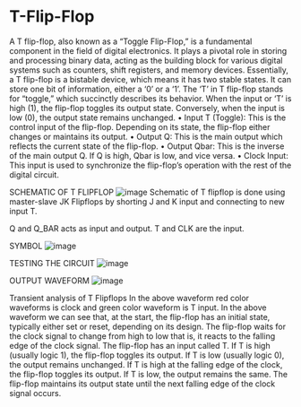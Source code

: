# T-Flip-Flop
A T flip-flop, also known as a “Toggle Flip-Flop,” is a fundamental component in the field of digital electronics. It plays a pivotal role in storing and processing binary data, acting as the building block for various digital systems such as counters, shift registers, and memory devices. Essentially, a T flip-flop is a bistable device, which means it has two stable states. It can store one bit of information, either a ‘0’ or a ‘1’. The ‘T’ in T flip-flop stands for “toggle,” which succinctly describes its behavior. When the input or ‘T’ is high (1), the flip-flop toggles its output state. Conversely, when the input is low (0), the output state remains unchanged. 
•	Input T (Toggle): This is the control input of the flip-flop. Depending on its state, the flip-flop either changes or maintains its output.
•	Output Q: This is the main output which reflects the current state of the flip-flop.
•	Output Qbar: This is the inverse of the main output Q. If Q is high, Qbar is low, and vice versa.
•	Clock Input: This input is used to synchronize the flip-flop’s operation with the rest of the digital circuit.

SCHEMATIC OF T FLIPFLOP 
![image](https://github.com/user-attachments/assets/44cd18ad-fee9-4d40-ac36-54b448edf9ba)
Schematic of T flipflop is done using master-slave JK Flipflops by shorting J and K input and connecting to new input T.

Q and Q_BAR acts as input and output. T and CLK  are the input.

SYMBOL
![image](https://github.com/user-attachments/assets/7fabbbdf-6386-4d1e-a164-42cbab99eb1f)

TESTING THE CIRCUIT
![image](https://github.com/user-attachments/assets/86f293fa-f0d8-480b-978a-263f1980dd1a)

OUTPUT WAVEFORM
![image](https://github.com/user-attachments/assets/668b3041-7dac-4083-9fc8-1fae90ddff75)


Transient analysis of T Flipflops
In the above waveform red color waveforms is clock and green color waveform is T input. In the above waveform we can see that, at the start, the flip-flop has an initial state, typically either set or reset, depending on its design. The flip-flop waits for the clock signal to change from high to low that is, it reacts to the falling edge of the clock signal. The flip-flop has an input called T. If T is high (usually logic 1), the flip-flop toggles its output. If T is low (usually logic 0), the output remains unchanged. If T is high at the falling edge of the clock, the flip-flop toggles its output. If T is low, the output remains the same. The flip-flop maintains its output state until the next falling edge of the clock signal occurs.




